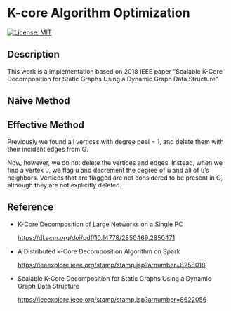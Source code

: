 # K-core Algorithm Optimization
[![License: MIT](https://img.shields.io/badge/License-MIT-yellow.svg)](https://opensource.org/licenses/MIT)
## Description
This work is a implementation based on 2018 IEEE paper "Scalable K-Core Decomposition for Static Graphs Using a Dynamic Graph Data Structure".
## Naive Method
## Effective Method
Previously we found all vertices with degree peel = 1, and
delete them with their incident edges from G. 

Now, however, we do not delete the vertices and edges. 
Instead, when we find a vertex u, we flag u and decrement the degree of u and all
of u’s neighbors. Vertices that are flagged are not considered
to be present in G, although they are not explicitly deleted.

## Reference

- K-Core Decomposition of Large Networks on a Single PC
 
  https://dl.acm.org/doi/pdf/10.14778/2850469.2850471
 
 
- A Distributed k-Core Decomposition Algorithm on Spark
 
  https://ieeexplore.ieee.org/stamp/stamp.jsp?arnumber=8258018
 
 
- Scalable K-Core Decomposition for Static Graphs Using a Dynamic Graph Data Structure
 
  https://ieeexplore.ieee.org/stamp/stamp.jsp?arnumber=8622056
